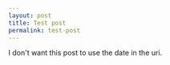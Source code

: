 ```yaml
---
layout: post
title: Test post
permalink: test-post
---
```


I don't want this post to use the date in the uri.
